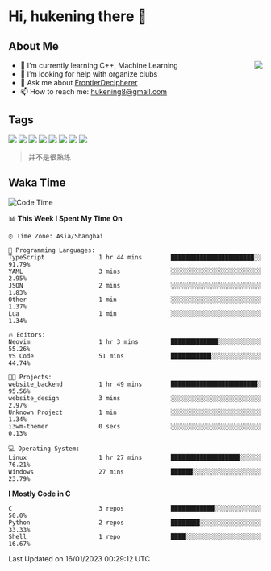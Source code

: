 # Hi, hukening there 👋

## About Me

<a href="#">
  <img align="right" src="https://github-readme-stats-git-masterrstaa-rickstaa.vercel.app/api?username=Tokyo469&count_private=true&show_icons=true&bg_color=15,f2f7fd,E0EAFC" />
</a>

- 🌱 I’m currently learning C++, Machine Learning
- 🤔 I’m looking for help with organize clubs
- 💬 Ask me about [FrontierDecipherer](https://github.com/FrontierDecipherer)
- 📫 How to reach me: hukening8@gmail.com

## Tags

![](https://img.shields.io/badge/-Python-3e74a2?style=flat-square&logo=Python&logoColor=fff)
![](https://img.shields.io/badge/-C++-00579c?style=flat-square&logo=cplusplus&logoColor=fff)
![](https://img.shields.io/badge/-Node.js-339933?style=flat-square&logo=Node.js&logoColor=fff)
![](https://img.shields.io/badge/-React-2d98ce?style=flat-square&logo=React&logoColor=fff)
![](https://img.shields.io/badge/-Docker-2496ED?style=flat-square&logo=Docker&logoColor=fff)
![](https://img.shields.io/badge/-Linux-000000?style=flat-square&logo=Linux&logoColor=fff)
![](https://img.shields.io/badge/-MySQL-4479A1?style=flat-square&logo=MySQL&logoColor=fff)
![](https://img.shields.io/badge/-MongoDB-47A248?style=flat-square&logo=MongoDB&logoColor=fff)

> 并不是很熟练

## Waka Time

<!--START_SECTION:waka-->
![Code Time](http://img.shields.io/badge/Code%20Time-56%20hrs%2039%20mins-blue)

📊 **This Week I Spent My Time On** 

```text
⌚︎ Time Zone: Asia/Shanghai

💬 Programming Languages: 
TypeScript               1 hr 44 mins        ███████████████████████░░   91.79% 
YAML                     3 mins              ░░░░░░░░░░░░░░░░░░░░░░░░░   2.95% 
JSON                     2 mins              ░░░░░░░░░░░░░░░░░░░░░░░░░   1.83% 
Other                    1 min               ░░░░░░░░░░░░░░░░░░░░░░░░░   1.37% 
Lua                      1 min               ░░░░░░░░░░░░░░░░░░░░░░░░░   1.34%

🔥 Editors: 
Neovim                   1 hr 3 mins         █████████████░░░░░░░░░░░░   55.26% 
VS Code                  51 mins             ███████████░░░░░░░░░░░░░░   44.74%

🐱‍💻 Projects: 
website_backend          1 hr 49 mins        ████████████████████████░   95.56% 
website_design           3 mins              ░░░░░░░░░░░░░░░░░░░░░░░░░   2.97% 
Unknown Project          1 min               ░░░░░░░░░░░░░░░░░░░░░░░░░   1.34% 
i3wm-themer              0 secs              ░░░░░░░░░░░░░░░░░░░░░░░░░   0.13%

💻 Operating System: 
Linux                    1 hr 27 mins        ███████████████████░░░░░░   76.21% 
Windows                  27 mins             ██████░░░░░░░░░░░░░░░░░░░   23.79%

```

**I Mostly Code in C** 

```text
C                        3 repos             ████████████░░░░░░░░░░░░░   50.0% 
Python                   2 repos             ████████░░░░░░░░░░░░░░░░░   33.33% 
Shell                    1 repo              ████░░░░░░░░░░░░░░░░░░░░░   16.67%

```



 Last Updated on 16/01/2023 00:29:12 UTC
<!--END_SECTION:waka-->
